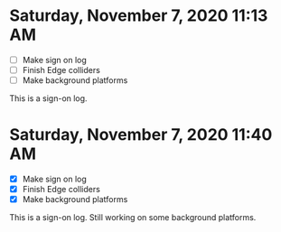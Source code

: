 # Saturday, November  7, 2020 11:13 AM
- [ ] Make sign on log
- [ ] Finish Edge colliders 
- [ ] Make background platforms 

This is a sign-on log.


# Saturday, November  7, 2020 11:40 AM
- [X] Make sign on log
- [X] Finish Edge colliders 
- [X] Make background platforms 

This is a sign-on log. Still working on some background platforms.
